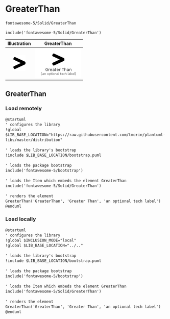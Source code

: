 # GreaterThan


```text
fontawesome-5/Solid/GreaterThan
```

```text
include('fontawesome-5/Solid/GreaterThan')
```



| Illustration | GreaterThan |
| :---: | :---: |
| ![illustration for Illustration](../../fontawesome-5/Solid/GreaterThan.png) | ![illustration for GreaterThan](../../fontawesome-5/Solid/GreaterThan.Local.png) |




## GreaterThan

### Load remotely
```plantuml
@startuml
' configures the library
!global $LIB_BASE_LOCATION="https://raw.githubusercontent.com/tmorin/plantuml-libs/master/distribution"

' loads the library's bootstrap
!include $LIB_BASE_LOCATION/bootstrap.puml

' loads the package bootstrap
include('fontawesome-5/bootstrap')

' loads the Item which embeds the element GreaterThan
include('fontawesome-5/Solid/GreaterThan')

' renders the element
GreaterThan('GreaterThan', 'Greater Than', 'an optional tech label')
@enduml
```

### Load locally
```plantuml
@startuml
' configures the library
!global $INCLUSION_MODE="local"
!global $LIB_BASE_LOCATION="../.."

' loads the library's bootstrap
!include $LIB_BASE_LOCATION/bootstrap.puml

' loads the package bootstrap
include('fontawesome-5/bootstrap')

' loads the Item which embeds the element GreaterThan
include('fontawesome-5/Solid/GreaterThan')

' renders the element
GreaterThan('GreaterThan', 'Greater Than', 'an optional tech label')
@enduml
```

